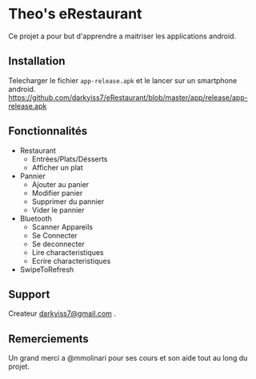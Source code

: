 # Theo's eRestaurant

Ce projet a pour but d'apprendre a maitriser les applications android.

## Installation

Telecharger le fichier `app-release.apk` et le lancer sur un smartphone android.
https://github.com/darkyiss7/eRestaurant/blob/master/app/release/app-release.apk
## Fonctionnalités

* Restaurant
    * Entrées/Plats/Désserts
    * Afficher un plat
* Pannier
    * Ajouter au panier
    * Modifier panier
    * Supprimer du pannier
    * Vider le pannier
* Bluetooth
    * Scanner Appareils
    * Se Connecter
    * Se deconnecter
    * Lire characteristiques
    * Ecrire characteristiques
* SwipeToRefresh


## Support

Createur darkyiss7@gmail.com .
    
## Remerciements

Un grand merci a @mmolinari pour ses cours et son aide tout au long du projet.
